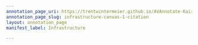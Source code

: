 ```yaml
---
annotation_page_uri: https://trentwintermeier.github.io/AVAnnotate-Kairos-Review/annotations/infrastructure-canvas-1-citation.json
annotation_page_slug: infrastructure-canvas-1-citation
layout: annotation_page
manifest_label: Infrastructure

---
```

